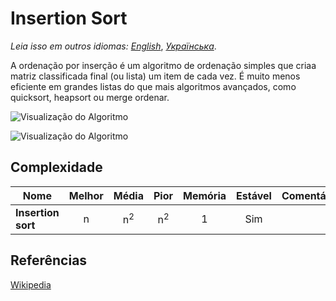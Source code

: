 # Insertion Sort

_Leia isso em outros idiomas:_
[_English_](README.md), [_Українська_](README.uk-UA.md).

A ordenação por inserção é um algoritmo de ordenação simples que criaa matriz classificada final (ou lista) um item de cada vez.
É muito menos eficiente em grandes listas do que mais algoritmos avançados, como quicksort, heapsort ou merge
ordenar.

![Visualização do Algoritmo](https://upload.wikimedia.org/wikipedia/commons/4/42/Insertion_sort.gif)

![Visualização do Algoritmo](https://upload.wikimedia.org/wikipedia/commons/0/0f/Insertion-sort-example-300px.gif)

## Complexidade

| Nome                  | Melhor            | Média             | Pior               | Memória    | Estável    | Comentários  |
| --------------------- | :-------------: | :-----------------: | :-----------------: | :-------: | :-------: | :-------- |
| **Insertion sort**    | n               | n<sup>2</sup>       | n<sup>2</sup>       | 1         | Sim       |           |

## Referências

[Wikipedia](https://en.wikipedia.org/wiki/Insertion_sort)
